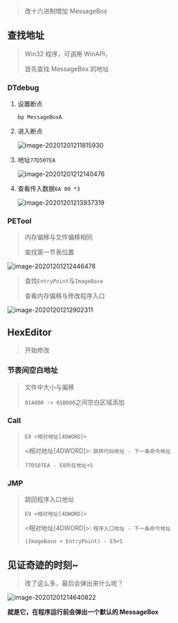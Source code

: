 <!--
title: 09-插入代码
sort:
-->

> 改十六进制增加 MessageBox

## 查找地址

> Win32 程序，可调用 WinAPI，
>
> 首先查找 MessageBox 的地址

### DTdebug

1. 设置断点

   `bp MessageBoxA`

2. 进入断点

   ![image-20201201211815930](https://img-1257284600.cos.ap-beijing.myqcloud.com/2020/20201201211822.png)

3. 地址`77D507EA`

   ![image-20201201212140476](https://img-1257284600.cos.ap-beijing.myqcloud.com/2020/20201201212140.png)

4. 查看传入数据`6A 00 *3`

   ![image-20201201213937319](https://img-1257284600.cos.ap-beijing.myqcloud.com/2020/20201201213937.png)

### PETool

> 内存偏移与文件偏移相同
>
> 查找第一节表位置

![image-20201201212446478](https://img-1257284600.cos.ap-beijing.myqcloud.com/2020/20201201212446.png)

> 查找`EntryPoint`与`ImageBase`
>
> 查看内存偏移与修改程序入口

![image-20201201212902311](https://img-1257284600.cos.ap-beijing.myqcloud.com/2020/20201201212902.png)

## HexEditor

> 开始修改

### 节表间空白地址

> 文件中大小与偏移
>
> `01A000 -> 01B000`之间空白区域添加

### Call

> `E8 <相对地址[4DWORD]>`
>
> <相对地址[4DWORD]>: `跳转代码地址 - 下一条命令地址`
>
> `77D507EA - E8所在地址+5`

### JMP

> 跳回程序入口地址
>
> `E9 <相对地址[4DWORD]>`
>
> <相对地址[4DWORD]>: `程序入口地址 - 下一条命令地址`
>
> `(ImageBase + EntryPoint) - E9+5`

## 见证奇迹的时刻~

> 改了这么多，最后会弹出来什么呢？

![image-20201201214640822](https://img-1257284600.cos.ap-beijing.myqcloud.com/2020/20201201214640.png)

**就是它，在程序运行前会弹出一个默认的 MessageBox**
